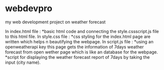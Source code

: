 # webdevpro
my web development project on weather forecast

In index.html file :
      *basic html code and connecting the style.cssscript.js file to this  html file.
In style.css file :
      *css styling for the index.html page are written which helps n beautifying the webpage.
In script.js file :
      *using an openweatherapi key  this page gets the information of 7days  weather forecast from  open wether page which is like an database for the webpage.
      *script for displaying the weather forecast report of 7days by taking the input (city name).
